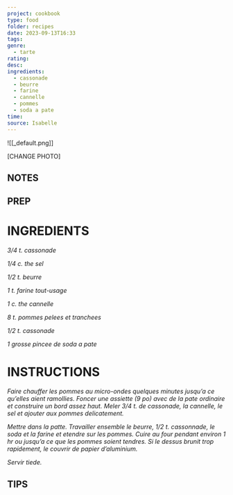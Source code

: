 ```yaml
---
project: cookbook
type: food
folder: recipes
date: 2023-09-13T16:33
tags: 
genre:
  - tarte
rating: 
desc: 
ingredients:
  - cassonade
  - beurre
  - farine
  - cannelle
  - pommes
  - soda a pate
time: 
source: Isabelle
---
```


![[_default.png]]

[CHANGE PHOTO]


## NOTES




## PREP


# INGREDIENTS

_3/4 t. cassonade_

_1/4 c. the sel_

_1/2 t. beurre_

_1 t. farine tout-usage_

_1 c. the cannelle_

_8 t. pommes pelees et tranchees_

_1/2 t. cassonade_

_1 grosse pincee de soda a pate_



# INSTRUCTIONS

_Faire chauffer les pommes au micro-ondes_
_quelques minutes jusqu’a ce qu’elles aient_
_ramollies. Foncer une assiette (9 po) avec de_
_la pate ordinaire et construire un bord assez_
_haut. Meler 3/4 t. de cassonade, la cannelle,_
_le sel et ajouter aux pommes delicatement._

_Mettre dans la patte. Travailler ensemble_
_le beurre, 1/2 t. cassonnade, le soda et la_
_farine et etendre sur les pommes. Cuire au_
_four pendant environ 1 hr ou jusqu’a ce que_
_les pommes soient tendres. Si le dessus_
_brunit trop rapidement, le couvrir de papier_
_d’aluminium._

_Servir tiede._



## TIPS



